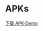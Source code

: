 # APKs

[下载 APK-Demo](https://github.com/pdliugithub/APKs/blob/master/art/scmsafe_2018_3_23_2-release.apk)